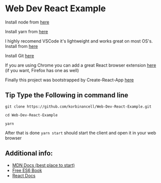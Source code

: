 # Web Dev React Example
Install node from [here]( https://nodejs.org/en/)

Install yarn from [here](https://yarnpkg.com/lang/en/docs/install/)

I highly recomend VSCode it's lightweight and works great on most OS's. Install from [here](https://code.visualstudio.com/)

Install Git [here](https://git-scm.com/book/en/v2/Getting-Started-Installing-Git)

If you are using Chrome you can add a great React browser extension [here](https://chrome.google.com/webstore/detail/react-developer-tools/fmkadmapgofadopljbjfkapdkoienihi) (if you want, Firefox has one as well)

Finally this project was bootstrapped by Create-React-App [here](https://github.com/facebook/create-react-app)

## Tip Type the Following in command line

`git clone https://github.com/korbinancell/Web-Dev-React-Example.git`

`cd Web-Dev-React-Example`

`yarn`

After that is done `yarn start` should start the client and open it in your web browser

## Additional info:
* [MDN Docs (best place to start)](https://developer.mozilla.org/en-US/)
* [Free ES6 Book](http://exploringjs.com/es6/)
* [React Docs](https://reactjs.org/)
